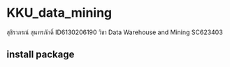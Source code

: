 # KKU_data_mining
สุชิราภรณ์ สุนทรภักดิ์ ID6130206190 วิชา Data Warehouse and Mining SC623403

## install package

